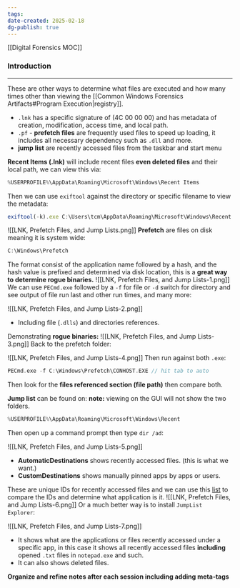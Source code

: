 ```yaml
---
tags: 
date-created: 2025-02-18
dg-publish: true
---
```

[[Digital Forensics MOC]]
### Introduction
---
These are other ways to determine what files are executed and how many times other than viewing the [[Common Windows Forensics Artifacts#Program Execution|registry]].

- `.lnk` has a specific signature of (4C 00 00 00) and has metadata of creation, modification, access time, and local path.
-  `.pf` - **prefetch files** are frequently used files to speed up loading, it includes all necessary dependency such as `.dll` and more.
- **jump list** are recently accessed files from the taskbar and start menu

**Recent Items (.lnk)** will include recent files **even deleted files** and their local path, we can view this via:

```C
%USERPROFILE%\AppData\Roaming\Microsoft\Windows\Recent Items
```

Then we can use `exiftool` against the directory or specific filename to view the metadata:

```Javascript
exiftool(-k).exe C:\Users\tcm\AppData\Roaming\Microsoft\Windows\Recent Items\DeleteMe
```

![[LNK, Prefetch Files, and Jump Lists.png]]
**Prefetch** are files on disk meaning it is system wide:
```C
C:\Windows\Prefetch
```

The format consist of the application name followed by a hash, and the hash value is prefixed and determined via disk location, this is a **great way to determine rogue binaries.**
![[LNK, Prefetch Files, and Jump Lists-1.png]]
We can use `PECmd.exe` followed by a `-f` for file or `-d` switch for directory and see output of file run last and other run times, and many more:

![[LNK, Prefetch Files, and Jump Lists-2.png]]
- Including file (`.dlls`) and directories references.

Demonstrating **rogue binaries:**
![[LNK, Prefetch Files, and Jump Lists-3.png]]
Back to the prefetch folder:

![[LNK, Prefetch Files, and Jump Lists-4.png]]
Then run against both `.exe`:
```C
PECmd.exe -f C:\Windows\Prefetch\CONHOST.EXE // hit tab to auto
```

Then look for the **files referenced section (file path)** then compare both.

**Jump list** can be found on:
**note:** viewing on the GUI will not show the two folders.
```C
%USERPROFILE%\AppData\Roaming\Microsoft\Windows\Recent
```

Then open up a command prompt then type `dir /ad`:

![[LNK, Prefetch Files, and Jump Lists-5.png]]
- **AutomaticDestinations** shows recently accessed files. (this is what we want.)
- **CustomDestinations** shows manually pinned apps by apps or users.

These are unique IDs for recently accessed files and we can use this [list]([https://github.com/EricZimmerman/JumpList/blob/master/JumpList/Resources/AppIDs.txt](https://github.com/EricZimmerman/JumpList/blob/master/JumpList/Resources/AppIDs.txt)) to compare the IDs and determine what application is it.
![[LNK, Prefetch Files, and Jump Lists-6.png]]
Or a much better way is to install `JumpList Explorer`:

![[LNK, Prefetch Files, and Jump Lists-7.png]]
- It shows what are the applications or files recently accessed under a specific app, in this case it shows all recently accessed files **including** opened `.txt` files in `notepad.exe` and such.
- It can also shows deleted files.


**Organize and refine notes after each session including adding meta-tags**

